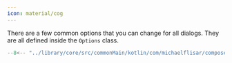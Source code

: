 ```yaml
---
icon: material/cog
---
```


There are a few common options that you can change for all dialogs. They are all defined inside the `Options` class.

```kotlin
--8<-- "../library/core/src/commonMain/kotlin/com/michaelflisar/composedialogs/core/Dialog.kt:class-options"
```

